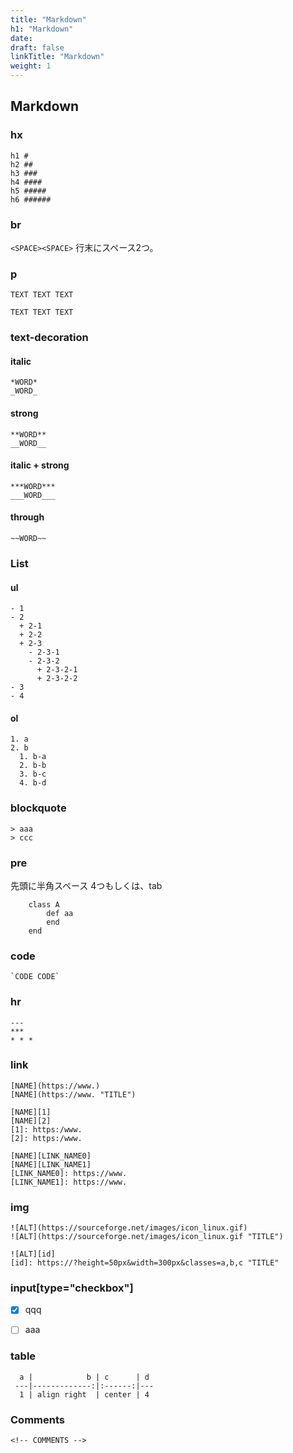 ```yaml
---
title: "Markdown"
h1: "Markdown"
date: 
draft: false
linkTitle: "Markdown"
weight: 1
---
```


## Markdown

### hx

``` plain
h1 #
h2 ##
h3 ###
h4 ####
h5 #####
h6 ######
```

### br
`<SPACE><SPACE>` 行末にスペース2つ。

### p
```plain
TEXT TEXT TEXT  

TEXT TEXT TEXT  
```

### text-decoration

#### italic
``` plain
*WORD*
_WORD_
```

#### strong
``` plain
**WORD**
__WORD__
```

#### italic + strong
``` plain
***WORD***
___WORD___
```

#### through
``` plain
~~WORD~~
```

### List
#### ul
``` plain
- 1
- 2
  + 2-1
  + 2-2
  + 2-3
    - 2-3-1
    - 2-3-2
      + 2-3-2-1
      + 2-3-2-2
- 3
- 4
```

#### ol
``` plain
1. a
2. b
  1. b-a
  2. b-b
  3. b-c
  4. b-d
```

### blockquote
```plain
> aaa
> ccc
```

### pre
先頭に半角スペース 4つもしくは、tab
```plain
    class A
        def aa
        end
    end
```

### code
``` plain
`CODE CODE`
```

### hr
``` plain
---
***
* * *
```

### link
```plain
[NAME](https://www.)
[NAME](https://www. "TITLE")

[NAME][1]
[NAME][2]
[1]: https:/www.
[2]: https:/www.

[NAME][LINK_NAME0]
[NAME][LINK_NAME1]
[LINK_NAME0]: https://www.
[LINK_NAME1]: https://www.
```

### img
```plain
![ALT](https://sourceforge.net/images/icon_linux.gif)
![ALT](https://sourceforge.net/images/icon_linux.gif "TITLE")

![ALT][id]
[id]: https://?height=50px&width=300px&classes=a,b,c "TITLE"
```

### input[type="checkbox"]
- [x] qqq
- [ ] aaa


### table
```plain
  a |            b | c      | d 
 ---|-------------:|:------:|---
  1 | align right  | center | 4 
```

### Comments
```plain
<!-- COMMENTS -->
```

